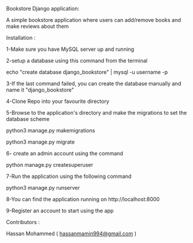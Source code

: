 Bookstore Django application:

A simple bookstore application where users can add/remove books and make reviews about them

Installation :

1-Make sure you have MySQL server up and running

2-setup a database using this command from the terminal

echo "create database django_bookstore" | mysql -u username -p

3-If the last command failed, you can create the database manually and name it "django_bookstore"

4-Clone Repo into your favourite directory

5-Browse to the application's directory and make the migrations to set the database scheme

python3 manage.py makemigrations

python3 manage.py migrate

6- create an admin account using the command

python manage.py createsuperuser


7-Run the application using the following command

python3 manage.py runserver

8-You can find the application running on http://localhost:8000

9-Register an account to start using the app

Contributors :

Hassan Mohammed ( hassanmamin994@gmail.com )
